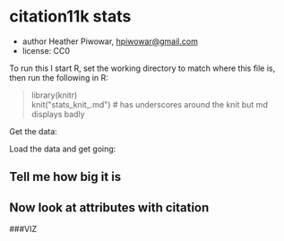 <!--roptions dev='png', fig.width=5, fig.height=5, tidy=TRUE -->

# citation11k stats 
 * author Heather Piwowar, <hpiwowar@gmail.com>
 * license: CC0

To run this I start R, set the working directory to match where this file is, then run the following in R:

  > library(knitr)  
  > knit("stats_knit_.md")  # has underscores around the knit but md displays badly

<!--begin.rcode setup, include=FALSE
render_gfm() # use GFM hooks for output
#opts_knit$set(base.url='')
#opts_knit$set(imgur.key = '')
opts_knit$set(upload = TRUE)
#knit_hooks$set(output = function(x, options) paste("1\n", sep = ""), source = function(x, options) paste("1\n", sep = ""), plot = hook_plot_html)
knit_hooks$set(plot = hook_plot_html)
end.rcode-->

Get the data:

<!--begin.rcode getdata, echo=FALSE, cache=TRUE, eval=FALSE

# Read in data
setwd("~/Documents/Projects/citation benefit in 11k study/citation11k/analysis")

dfCitations = read.csv("scopus_all.csv", header=TRUE, stringsAsFactors=F)

dfAnnotations = read.csv("Mendeley_annotated_250_of_11k.csv", header=TRUE, stringsAsFactors=F)

dfAttributes = read.csv("PLoSONE2011_rawdata.txt", sep="\t", header=TRUE, stringsAsFactors=F)

# Get subset that has been annotated
dfAnnotationsAnnotated = subset(dfAnnotations, TAG.annotated == "11k-subset-reviewed")

# Merge together annotations with citation information
dfCitationsAnnotated = merge(dfAnnotationsAnnotated, dfCitations, by.x="pmid", by.y="PubMed.ID")

# Clean the data, get variables in useful formats
dfCitationsAnnotated$isCreated = factor(dfCitationsAnnotated$TAG.created)
dfCitationsAnnotated$nCitedBy = as.numeric(dfCitationsAnnotated$Cited.by)

# Merge together attributes with citation information
dfCitationsAttributes = merge(dfAttributes, dfCitations, by.x="pmid", by.y="PubMed.ID")

# Clean the data, get variables in useful formats
dfCitationsAttributes$nCitedBy = as.numeric(dfCitationsAttributes$Cited.by)

# tell me how big it is
dim(dfCitationsAttributes)

# do saves
save(dfCitations, file = "dfCitations.RData")
save(dfAnnotations, file = "dfAnnotations.RData")
save(dfAttributes, file = "dfAttributes.RData")
save(dfCitationsAnnotated, file = "dfCitationsAnnotated.RData")
save(dfCitationsAttributes, file = "dfCitationsAttributes.RData")

end.rcode-->


Load the data and get going:

<!--begin.rcode loaddata, echo=TRUE, cache=TRUE

# Load

setwd("~/Documents/Projects/citation benefit in 11k study/citation11k/analysis")
load("dfCitations.RData")
load("dfAnnotations.RData")
load("dfCitationsAnnotated.RData")
load("dfAttributes.RData")
load("dfCitationsAttributes.RData")

end.rcode-->


## Tell me how big it is

<!--begin.rcode checkdata
dim(dfCitationsAttributes)
end.rcode-->


## Now look at attributes with citation

<!--begin.rcode libraries, echo=FALSE
library(rms)
source("PLoSONE2011_helper.R")
source("preprocess_raw_data.R")

get.dat.nums = function
( dat.raw )
{
    library(plyr)
    
    ow = options("warn") #save the warning level
    options(warn=-1) # set to no warnings because there are some columns that rae not numeric
    dat.nums = colwise(as.numeric)(dat.raw)  ##<<details this produces warnings
    options(ow) #reset the warning level
    return(dat.nums)
}

dat.raw = dfCitationsAttributes
end.rcode-->


<!--begin.rcode preprocessing, warning=FALSE, echo=FALSE

dat = preprocess.raw.data(dat.raw)
dat.nums = get.dat.nums(dat.raw)

end.rcode-->


<!--begin.rcode attributesWithCitation

dat.all = dat
dat.subset = subset(dat, !is.na(dat$nCitedBy))
dat.subset = subset(dat.subset, dat.subset$pubmed.year.published > 2001)
dat.subset = subset(dat.subset, dat.subset$pubmed.year.published < 2010)
dat = dat.subset
    
dfCitationsAttributes$nCitedBy = as.numeric(dfCitationsAttributes$Cited.by)

summary(dfCitationsAttributes$nCitedBy)

library(Hmisc)
dim(dfCitationsAttributes)
with(dfCitationsAttributes, summary(nCitedBy))

end.rcode-->

###VIZ

<!--begin.rcode viz

library(ggplot2)
qplot(nCitedBy, data=dfCitationsAttributes)

end.rcode-->

<!--begin.rcode therest, eval=FALSE, echo=FALSE

qplot(nCitedBy, data=dfCitationsAttributes, log="y")
with(dfCitationsAttributes, table(pubmed_year_published))
with(dfCitationsAttributes, summary(log(1+nCitedBy)~pubmed_year_published))


qplot(Year, nCitedBy, data=dfCitationsAttributes, geom="boxplot", log="y") + geom_jitter(color="blue", alpha=0.1)

qplot(pubmed_number_authors, data=dfCitationsAttributes)
qplot(log(pubmed_number_authors), log(1+nCitedBy), data=dfCitationsAttributes) + geom_smooth()



    
qplot(nCitedBy, data=dat, log="y")

# A quick summary of the data
print("Number of papers")
print("Data not available, Data available")
tapply(dat$nCitedBy>=0,
       dat$dataset.in.geo.or.ae.int,
       sum)

print("Number of citations")
print("Data not available, Data available")
tapply(dat$nCitedBy,
       dat$dataset.in.geo.or.ae.int,
       sum)

table(dat$dataset.in.geo.or.ae.int)
boxplot(nCitedBy ~ dataset.in.geo.or.ae.int,
        data = dat,
        boxwex = 0.5, 
        names=c("Data Not Shared", "Data Shared"), 
        ylab = "Number of Citations", outline=T, notch=F, log="y")

with(dat, tapply(nCitedBy, dataset.in.geo.or.ae.int, mean))
with(dat, tapply(nCitedBy, dataset.in.geo.or.ae.int, median))
with(dat, tapply(nCitedBy, dataset.in.geo.or.ae.int, summary))
    
    
library(polycor)
myhetcorr = hetcor.modified(dat.subset, use="pairwise.complete.obs", std.err=FALSE, pd=FALSE)
mycor = myhetcorr$correlations
colnames(mycor) = colnames(myhetcorr$correlations)    
rownames(mycor) = rownames(myhetcorr$correlations)    

sort(mycor[,"nCitedBy.log"])
    
univarate.citation.predictors = which(abs(mycor[,"nCitedBy.log"]) > 0.1)
univarate.citation.predictors
length(univarate.citation.predictors)    
topcor = mycor[univarate.citation.predictors, univarate.citation.predictors]
heatmap.2(topcor, col=bluered(16), cexRow=0.5, cexCol = .8, symm = TRUE, dend = "row", trace = "none", main = "Thesis Data", margins=c(15,15), key=FALSE, keysize=0.1)

dat.uni = dat.subset[, univarate.citation.predictors]
    
# From ?pairs
panel.cor <- function(x, y, digits=2, prefix="", cex.cor, ...)
{
  usr <- par("usr"); on.exit(par(usr))
  par(usr = c(0, 1, 0, 1))
  r <- abs(cor(x, y, use="pairwise.complete.obs"))
  txt <- format(c(r, 0.123456789), digits=digits)[1]
  txt <- paste(prefix, txt, sep="")
  if(missing(cex.cor)) cex.cor <- 0.8/strwidth(txt)
  text(0.5, 0.5, txt, cex = cex.cor)
}
 
pairs(dat.uni[1:1000,20:34], lower.panel=panel.smooth, upper.panel=panel.cor)
 
mycor.uni = mycor[univarate.citation.predictors, univarate.citation.predictors]
heatmap.2(mycor.uni, col=bluered(16), cexRow=0.5, cexCol = .8, symm = TRUE, dend = "row", trace = "none", main = "Thesis Data", margins=c(15,15), key=FALSE, keysize=0.1)

  
  
library(gplots)    
heatmap.2(mycor, col=bluered(16), cexRow=0.5, cexCol = .8, symm = TRUE, dend = "row", trace = "none", main = "Thesis Data", margins=c(15,15), key=FALSE, keysize=0.1)
    
heatmap.3(mycor)
#heatmap.3(mycor, col=bluered(16), cexRow=0.5, cexCol = .8, symm = TRUE, dend = "row", trace = "none", main = "Thesis Data", margins=c(15,15), key=FALSE, keysize=0.1)

###### ANALYSIS
  
# Some helper functions
calcCI.exp= function(res, param) {
  coefs = summary(res)$coeff
  coeff = coefs[param,]
  x = coeff[1]
  stderr = coeff[2]
  p = coeff[4]
  return(list(param = param,
              est = round(exp(x), 2), 
        CI = c(round(exp(x - 1.96*stderr), 2),
                     round(exp(x + 1.96*stderr), 2)), 
          p = round(p, 3)))
}

calcCI.noexp= function(res, param) {
  coefs = summary(res)$coeff
  coeff = coefs[param,]
  x = coeff[1]
  stderr = coeff[2]
  p = coeff[4]
  return(list(param = param,
              est = round(x, 2), 
	      CI = c(round(x - 1.96*stderr, 2),
                     round(x + 1.96*stderr, 2)), 
  	      p = round(p, 3)))
}

all.results = function(res) {
  # give the results of the impact factor without exp because it is the
  # log impact factor, so interpretation is easier if kept in the log domain
  #print(calcCI.noexp(res, "lnimpact"))
  print(calcCI.exp(res, "dataset.in.geo.or.ae"))
}
      
library(rms)

#### Looks like this is the analysis
fit = lm(nCitedBy.log ~ rcs(num.authors.tr, 3) + 
rcs(pubmed.date.in.pubmed, 3) +
rcs(first.author.num.prev.pubs.tr, 3) +           
rcs(first.author.num.prev.pmc.cites.tr, 3) +     
#rcs(first.author.year.first.pub.ago.tr, 3) +     
rcs(last.author.num.prev.pubs.tr, 3) +           
rcs(last.author.num.prev.pmc.cites.tr, 3) +      
#rcs(last.author.year.first.pub.ago.tr, 3) +
country.usa +                            
rcs(institution.mean.norm.citation.score, 3) +
rcs(journal.num.articles.2008.tr, 3) +           
rcs(journal.cited.halflife, 3) +                 
rcs(journal.impact.factor.tr, 3) +               
factor(pubmed.is.cancer) +
factor(pubmed.is.animals) +
factor(pubmed.is.plants) +
factor(pubmed.is.core.clinical.journal) +
factor(dataset.in.geo.or.ae)
           , dat.subset)
anova(fit)
print(calcCI.exp(fit, "factor(dataset.in.geo.or.ae).L"))   

par(mfrow = c(2, 2))
plot(fit)


with(dat.subset, tapply(nCitedBy, pubmed.year.published, mean, na.rm=T))


hetcor(dat.subset[,c("num.authors.tr", "pubmed.date.in.pubmed", "country.usa", "journal.impact.factor.tr", "pubmed.is.cancer", "dataset.in.geo.or.ae")])

fit = lm(nCitedBy.log ~ rcs(num.authors.tr, 3) + 
rcs(pubmed.date.in.pubmed, 3) +
#rcs(first.author.num.prev.pubs.tr, 3) +           
#rcs(first.author.num.prev.pmc.cites.tr, 3) +     
#rcs(last.author.num.prev.pubs.tr, 3) +           
#rcs(last.author.num.prev.pmc.cites.tr, 3) +      
country.usa +                            
#rcs(institution.mean.norm.citation.score, 3) +
#rcs(journal.num.articles.2008.tr, 3) +           
#rcs(journal.cited.halflife, 3) +                 
#rcs(journal.microarray.creating.count.tr, 3) +   
rcs(journal.impact.factor.tr, 3) +               
factor(pubmed.is.cancer) +
factor(dataset.in.geo.or.ae)
           , dat.subset)
anova(fit)
print(calcCI.exp(fit, "dataset.in.geo.or.ae.L"))    




library(ggplot2)


num_authors_breaks = c(1, 5, 10, 20, 40)
citation_breaks = c(1, 10, 40, 100, 400, 1000)
qplot(num.authors.tr, nCitedBy, color=factor(dataset.in.geo.or.ae), data=dat.subset) + geom_smooth() + scale_x_continuous(trans="log10", breaks=num_authors_breaks, labels=num_authors_breaks) + scale_y_continuous(trans="log10", breaks=citation_breaks, labels=citation_breaks)

qplot(pubmed.date.in.pubmed, nCitedBy, color=factor(dataset.in.geo.or.ae), data=dat.subset) + geom_smooth() + scale_y_continuous(trans="log10", breaks=citation_breaks, labels=citation_breaks)


x_breaks = quantile(dat.subset$journal.impact.factor.tr, na.rm=T)
qplot(journal.impact.factor.tr, nCitedBy, color=factor(dataset.in.geo.or.ae), data=dat.subset) + geom_smooth() + scale_x_continuous(trans="log10", breaks=x_breaks, labels=x_breaks) + scale_y_continuous(trans="log10", breaks=citation_breaks, labels=citation_breaks)


qplot(country.usa, nCitedBy, color=factor(dataset.in.geo.or.ae), data=dat.subset) + geom_boxplot() + scale_y_continuous(trans="log10", breaks=citation_breaks, labels=citation_breaks)

x_breaks = quantile(dat.subset$first.author.num.prev.pubs.tr, na.rm=T)
qplot(first.author.num.prev.pubs.tr, nCitedBy, color=factor(dataset.in.geo.or.ae), data=dat.subset) + geom_smooth() + scale_x_continuous(trans="log10", breaks=x_breaks, labels=x_breaks) + scale_y_continuous(trans="log10", breaks=citation_breaks, labels=citation_breaks)

x_breaks = quantile(dat.subset$last.author.num.prev.pubs.tr, na.rm=T)
qplot(last.author.num.prev.pubs.tr, nCitedBy, color=factor(dataset.in.geo.or.ae), data=dat.subset) + geom_smooth() + scale_x_continuous(trans="log10", breaks=x_breaks, labels=x_breaks) + scale_y_continuous(trans="log10", breaks=citation_breaks, labels=citation_breaks)

x_breaks = quantile(dat.subset$institution.mean.norm.citation.score, na.rm=T)
qplot(institution.mean.norm.citation.score, nCitedBy, color=factor(dataset.in.geo.or.ae), data=dat.subset) + geom_smooth() + scale_x_continuous(trans="log10", breaks=x_breaks, labels=x_breaks) + scale_y_continuous(trans="log10", breaks=citation_breaks, labels=citation_breaks)



##########

# Dig in to looking at annotated subset

library(Hmisc)
dim(dfCitationsAnnotated)
with(dfCitationsAnnotated, table(isCreated))
with(dfCitationsAnnotated, summary(nCitedBy~isCreated))
with(dfCitationsAnnotated, summary(log(1+nCitedBy)~isCreated))

# Do they look different
library(ggplot2)
qplot(nCitedBy, data=dfCitationsAnnotated)
qplot(nCitedBy, data=dfCitationsAnnotated, color=isCreated, geom="density", binwidth=25)
qplot(isCreated, nCitedBy, data=dfCitationsAnnotated, geom="boxplot") + geom_jitter(position=position_jitter(width=.01), color="blue") 
qplot(isCreated, log(1+nCitedBy), data=dfCitationsAnnotated, geom="boxplot") + geom_jitter(position=position_jitter(width=.01), color="blue") 
  
# Do they have different distributions
with(dfCitationsAnnotated, t.test(nCitedBy~isCreated))
with(dfCitationsAnnotated, t.test(log(1+nCitedBy)~isCreated))
with(dfCitationsAnnotated, wilcox.test(nCitedBy~isCreated))

# Also double check with whatever multivariate thing I come up with 
#### TODO

# Do stuff below.  then:
dat.annotated.merged = merge(dfCitationsAnnotated, dat.subset, by="pmid")
dat.annotated.merged.created = subset(dat.annotated.merged, isCreated==levels(isCreated)[1])

fit.annotated.merged = lm(nCitedBy.log ~ rcs(num.authors.tr, 3) + 
rcs(pubmed.date.in.pubmed, 3) +
#rcs(first.author.num.prev.pubs.tr, 3) +           
#rcs(first.author.num.prev.pmc.cites.tr, 3) +     
#rcs(first.author.year.first.pub.ago.tr, 3) +     
#rcs(last.author.num.prev.pubs.tr, 3) +           
#rcs(last.author.num.prev.pmc.cites.tr, 3) +      
#rcs(last.author.year.first.pub.ago.tr, 3) +
#country.usa +                            
#rcs(institution.mean.norm.citation.score, 3) +
#rcs(journal.num.articles.2008.tr, 3) +           
#rcs(journal.cited.halflife, 3) +                 
#rcs(journal.microarray.creating.count.tr, 3) +   
rcs(journal.impact.factor.tr, 3) +   
#isCreated  +  #adding this!!!          
 dataset.in.geo.or.ae
           , dat.annotated.merged.created)
anova(fit.annotated.merged)
print(calcCI.exp(fit.annotated.merged, "dataset.in.geo.or.ae.L")) 


with(dfCitationsAnnotated, tapply(nCitedBy, Year, mean, na.rm=T))


myhetcorr.annotated.merged = hetcor.modified(dat.annotated.merged, use="pairwise.complete.obs", std.err=FALSE, pd=FALSE)
mycor.annotated.merged = myhetcorr.annotated.merged$correlations
colnames(mycor.annotated.merged) = colnames(myhetcorr.annotated.merged$correlations)    
rownames(mycor.annotated.merged) = rownames(myhetcorr.annotated.merged$correlations)    

sort(mycor.annotated.merged[,"isCreated"])


###### EXTRA

library(MASS)
fit = glm.nb(nCitedBy.log ~ rcs(num.authors.tr, 5) + 
rcs(pubmed.date.in.pubmed, 5) +
country.usa +                            
rcs(journal.impact.factor.tr, 5) +               
factor(pubmed.is.cancer) +
factor(dataset.in.geo.or.ae)
           , dat.subset)
anova(fit)
print(calcCI.exp(fit, "dataset.in.geo.or.ae.L")) 

end.rcode-->


